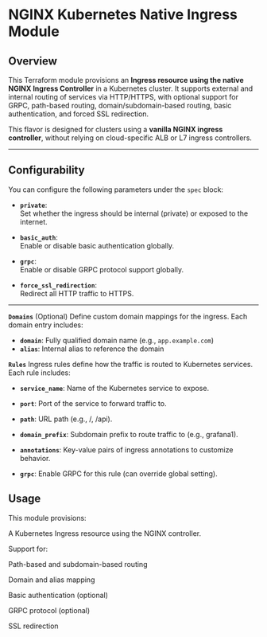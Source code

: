 # NGINX Kubernetes Native Ingress Module

## Overview

This Terraform module provisions an **Ingress resource using the native NGINX Ingress Controller** in a Kubernetes cluster. It supports external and internal routing of services via HTTP/HTTPS, with optional support for GRPC, path-based routing, domain/subdomain-based routing, basic authentication, and forced SSL redirection.

This flavor is designed for clusters using a **vanilla NGINX ingress controller**, without relying on cloud-specific ALB or L7 ingress controllers.

---

## Configurability

You can configure the following parameters under the `spec` block:

- **`private`**:  
  Set whether the ingress should be internal (private) or exposed to the internet.

- **`basic_auth`**:  
  Enable or disable basic authentication globally.

- **`grpc`**:  
  Enable or disable GRPC protocol support globally.

- **`force_ssl_redirection`**:  
  Redirect all HTTP traffic to HTTPS.

---

**`Domains`** (Optional)
Define custom domain mappings for the ingress.
Each domain entry includes:

- **`domain`**: Fully qualified domain name (e.g., `app.example.com`)
- **`alias`**: Internal alias to reference the domain

**`Rules`**
Ingress rules define how the traffic is routed to Kubernetes services.
Each rule includes:

- **`service_name`**: Name of the Kubernetes service to expose.

- **`port`**: Port of the service to forward traffic to.

- **`path`**: URL path (e.g., /, /api).

- **`domain_prefix`**: Subdomain prefix to route traffic to (e.g., grafana1).

- **`annotations`**: Key-value pairs of ingress annotations to customize behavior.

- **`grpc`**: Enable GRPC for this rule (can override global setting).

## Usage
This module provisions:

A Kubernetes Ingress resource using the NGINX controller.

Support for:

Path-based and subdomain-based routing

Domain and alias mapping

Basic authentication (optional)

GRPC protocol (optional)

SSL redirection

